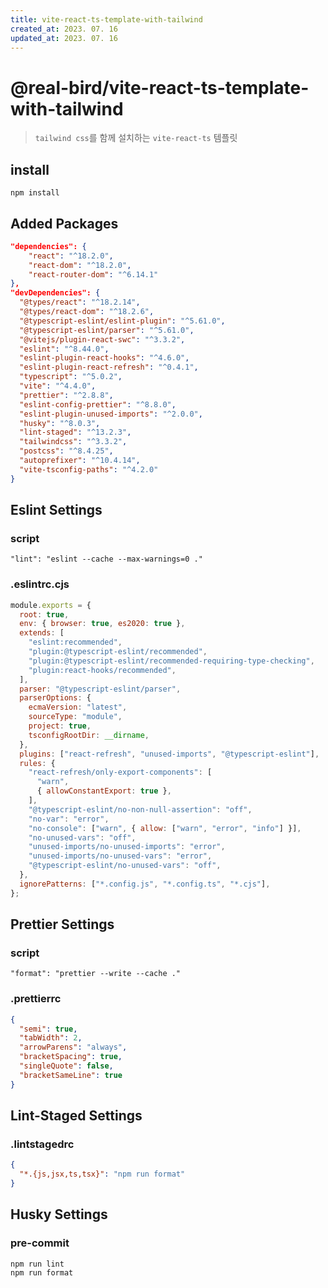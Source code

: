 ```yaml
---
title: vite-react-ts-template-with-tailwind
created_at: 2023. 07. 16
updated_at: 2023. 07. 16
---
```


# @real-bird/vite-react-ts-template-with-tailwind

> `tailwind css`를 함께 설치하는 `vite-react-ts` 템플릿

## install

```
npm install
```

## Added Packages

```json
"dependencies": {
    "react": "^18.2.0",
    "react-dom": "^18.2.0",
    "react-router-dom": "^6.14.1"
},
"devDependencies": {
  "@types/react": "^18.2.14",
  "@types/react-dom": "^18.2.6",
  "@typescript-eslint/eslint-plugin": "^5.61.0",
  "@typescript-eslint/parser": "^5.61.0",
  "@vitejs/plugin-react-swc": "^3.3.2",
  "eslint": "^8.44.0",
  "eslint-plugin-react-hooks": "^4.6.0",
  "eslint-plugin-react-refresh": "^0.4.1",
  "typescript": "^5.0.2",
  "vite": "^4.4.0",
  "prettier": "^2.8.8",
  "eslint-config-prettier": "^8.8.0",
  "eslint-plugin-unused-imports": "^2.0.0",
  "husky": "^8.0.3",
  "lint-staged": "^13.2.3",
  "tailwindcss": "^3.3.2",
  "postcss": "^8.4.25",
  "autoprefixer": "^10.4.14",
  "vite-tsconfig-paths": "^4.2.0"
}
```

## Eslint Settings

### script

```shell
"lint": "eslint --cache --max-warnings=0 ."
```

### .eslintrc.cjs

```js
module.exports = {
  root: true,
  env: { browser: true, es2020: true },
  extends: [
    "eslint:recommended",
    "plugin:@typescript-eslint/recommended",
    "plugin:@typescript-eslint/recommended-requiring-type-checking",
    "plugin:react-hooks/recommended",
  ],
  parser: "@typescript-eslint/parser",
  parserOptions: {
    ecmaVersion: "latest",
    sourceType: "module",
    project: true,
    tsconfigRootDir: __dirname,
  },
  plugins: ["react-refresh", "unused-imports", "@typescript-eslint"],
  rules: {
    "react-refresh/only-export-components": [
      "warn",
      { allowConstantExport: true },
    ],
    "@typescript-eslint/no-non-null-assertion": "off",
    "no-var": "error",
    "no-console": ["warn", { allow: ["warn", "error", "info"] }],
    "no-unused-vars": "off",
    "unused-imports/no-unused-imports": "error",
    "unused-imports/no-unused-vars": "error",
    "@typescript-eslint/no-unused-vars": "off",
  },
  ignorePatterns: ["*.config.js", "*.config.ts", "*.cjs"],
};
```

## Prettier Settings

### script

```
"format": "prettier --write --cache ."
```

### .prettierrc

```json
{
  "semi": true,
  "tabWidth": 2,
  "arrowParens": "always",
  "bracketSpacing": true,
  "singleQuote": false,
  "bracketSameLine": true
}
```

## Lint-Staged Settings

### .lintstagedrc

```json
{
  "*.{js,jsx,ts,tsx}": "npm run format"
}
```

## Husky Settings

### pre-commit

```shell
npm run lint
npm run format
```
